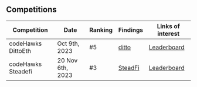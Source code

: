 

## Competitions

|Competition|Date|Ranking|Findings|Links of interest|
------------|----|-------|----|----|
|codeHawks DittoEth|Oct 9th, 2023 |#5 |[ditto](./public-contests/ElHaj-DittoETH.md)|[Leaderboard](https://www.codehawks.com/contests/clm871gl00001mp081mzjdlwc)|
|codeHawks Steadefi| 20 Nov 6th, 2023 | #3 |[SteadFi](./public-contests/ELHAJ-SteadeFi.md) |[Leaderboard](https://www.codehawks.com/contests/clo38mm260001la08daw5cbuf)|

<br>
